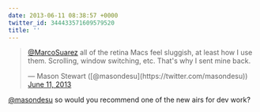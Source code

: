 ```yaml
---
date: 2013-06-11 08:38:57 +0000
twitter_id: 344433571609579520
title: ''
---
```


<blockquote class="twitter-tweet"><p lang="en" dir="ltr"><a href="https://twitter.com/MarcoSuarez?ref_src=twsrc%5Etfw">@MarcoSuarez</a> all of the retina Macs feel sluggish, at least how I use them. Scrolling, window switching, etc. That&#39;s why I sent mine back.</p>&mdash; Mason Stewart ([@masondesu](https://twitter.com/masondesu)) <a href="https://twitter.com/masondesu/status/344420517316554752?ref_src=twsrc%5Etfw">June 11, 2013</a></blockquote>
<script async src="https://platform.twitter.com/widgets.js" charset="utf-8"></script>

[@masondesu](https://twitter.com/masondesu) so would you recommend one of the new airs for dev work?

